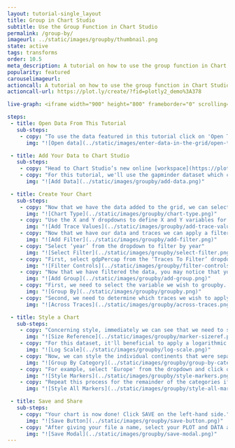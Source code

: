 ```yaml
---
layout: tutorial-single_layout
title: Group in Chart Studio
subtitle: Use the Group Function in Chart Studio
permalink: /group-by/
imageurl: ../static/images/groupby/thumbnail.png
state: active
tags: transforms
order: 10.5
meta_description: A tutorial on how to use the group function in Chart Studio.
popularity: featured
carouselimageurl:
actioncall: A tutorial on how to use the group function in Chart Studio.
actioncall-url: https://plot.ly/create/?fid=plotly2_demo%3A378

live-graph: <iframe width="900" height="800" frameborder="0" scrolling="no" src="//plot.ly/~plotly2_demo/379.embed"></iframe>

steps:
 - title: Open Data From This Tutorial
   sub-steps:
    - copy: "To use the data featured in this tutorial click on 'Open This Data in Chart Studio' on the left-hand side. It'll open in your workspace."
      img: "![Open data](../static/images/enter-data-in-the-grid/open-this-data.png)"

 - title: Add Your Data to Chart Studio
   sub-steps:
    - copy: "Head to Chart Studio’s new online [workspace](https://plot.ly/create) and add your data. You have the option of typing directly in the grid, uploading your file, or entering a URL of an online dataset. Chart Studio accepts .xls, .xlsx, or .csv files. For more information on how to enter your data, see [this](http://help.plot.ly/add-data-to-the-plotly-grid/) tutorial."
    - copy: "For this tutorial, we'll use the gapminder dataset which can be found [here](https://raw.githubusercontent.com/plotly/datasets/master/gapminderDataFiveYear.csv). Simply, copy the URL from Github. Now, returning to the workspace select 'IMPORT' and then 'By URL'. Here, you just paste the URL from Github."
      img: "![Add Data](../static/images/groupby/add-data.png)"

 - title: Create Your Chart
   sub-steps:
    - copy: "Now that we have the data added to the grid, we can select our chart type. Select GRAPH on the left-hand side, then 'Create'. Click 'Chart Type', then choose 'Scatter' in the 'BASIC' column."
      img: "![Chart Type](../static/images/groupby/chart-type.png)"
    - copy: "Use the X and Y dropdowns to define X and Y variables for the chart. For this example, select the ‘gdpPerCap’ to display GDP per capita data on the x axis and select ‘lifeExp’ to display life expectancy data on the Y axis. Next, you can size points relative to data and display additional information on hover. Here, select ‘population’ to size points based on the population of each country. In addition, select ‘country’ in the ‘Hover Text’ dropdown to display the name of the country for each point on hover."
      img: "![Add Trace Values](../static/images/groupby/add-trace-values.png)"
    - copy: "Now that we have our data and traces we can apply a filter. More specifically, for the gapminder dataset, due to its size, we will filter data from 2007 only. In order to achieve this we add a filter by selecting ‘Filter’ under ‘Create’ and click the ‘+ Filter’ button"
      img: "![Add Filter](../static/images/groupby/add-filter.png)"
    - copy: "Select ‘year’ from the dropdown to filter by year"
      img: "![Select Filter](../static/images/groupby/select-filter.png)"
    - copy: "First, select gdpPercap from the ‘Traces To Filter’ dropdown. Next, make sure that the ‘Operator’ dropdown is set to Matching values and the ‘Include’ option is also selected (these are the default selections), use the dropdown under Include to select ‘2007’."
      img: "![Filter Controls](../static/images/groupby/filter-controls.png)"
    - copy: "Now that we have filtered the data, you may notice that you have multiple traces - as we do in this dataset - that you wish to define. Here, we can utilize the group function. To do so, select 'group' under the 'Graph' tab and then click the '+ group' button situated at the top."
      img: "![Add Group](../static/images/groupby/add-group.png)"
    - copy: "First, we need to select the variable we wish to groupby. In this tutorial, we will select continents by using the dropwdown in the grouping panel."
      img: "![Group By](../static/images/groupby/groupby.png)"
    - copy: "Second, we need to determine which traces we wish to apply the grouping across. Here, our Y value, gdpPercap, is selected by default. Notice that the groups are automatically colored according to Chart Studio's default color array - we will discuss how to alter these in the next section."
      img: "![Across Traces](../static/images/groupby/across-traces.png)"

 - title: Style a Chart
   sub-steps:
    - copy: "Concerning style, immediately we can see that we need to set better sizing for our markers. Here, navigate to 'Traces' under the 'Style' tab and set 'Maximum Marker Size' to 10."
      img: "![Size Reference](../static/images/groupby/marker-sizeref.png)"
    - copy: "For this dataset, it'll beneficial to apply a logarithmic scale to the y-axis. In the ‘Axes’ style tab, open the ‘Range’ container and select ‘Y’ to apply changes to the y axis."
      img: "![Log Scale](../static/images/groupby/log-scale.png)"
    - copy: "Now, we can style the individual continents that were separated when we used the group function. Navigate to 'Traces' under the 'Style' tab where you should see a dropwdown titled 'Group By Category'. Use this to style each category."
      img: "![Group By Category](../static/images/groupby/group-by-category.png)"
    - copy: "For example, select 'Europe' from the dropdown and click on the color dot to activate the colopanel popup. Now, pick a color of your choosing. For the pupose of this tutorial we've left the default setting of orange."
      img: "![Style Markers](../static/images/groupby/style-markers.png)"
    - copy: "Repeat this process for the remainder of the categories if you wish to change the colors - or apply any other trace stylings."
      img: "![Style All Markers](../static/images/groupby/style-all-markers.png)"

 - title: Save and Share
   sub-steps:
    - copy: "Your chart is now done! Click SAVE on the left-hand side."
      img: "![Save Button](../static/images/groupby/save-button.png)"
    - copy: "After giving your file a name, select your PLOT and DATA as 'Public' or 'Private'. For more information on how sharing works, including the difference between private, public and secret sharing, visit [this](http://help.plot.ly/save-share-and-export-in-plotly/) page."
      img: "![Save Modal](../static/images/groupby/save-modal.png)"
---
```

